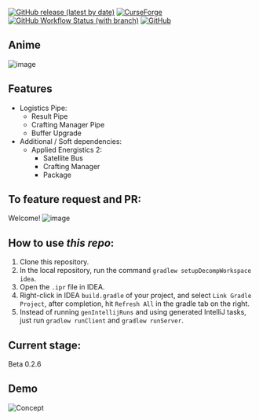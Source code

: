 [![GitHub release (latest by date)](https://img.shields.io/github/v/release/KorewaLidesu/TestBridge?label=github%20release&logo=github&style=for-the-badge)](https://github.com/KorewaLidesu/TestBridge/releases/latest)
[![CurseForge](https://azusahideout.ml/curse-badge/testbridge)](https://www.curseforge.com/minecraft/mc-mods/testbridge/files)
[![GitHub Workflow Status (with branch)](https://img.shields.io/github/actions/workflow/status/KorewaLidesu/TestBridge/main_build.yml?label=test%20build&logo=github&style=for-the-badge)](https://github.com/KorewaLidesu/TestBridge/actions/workflows/main_build.yml)
[![GitHub](https://img.shields.io/github/license/KorewaLidesu/TestBridge?style=for-the-badge)](https://github.com/KorewaLidesu/TestBridge/blob/master/LICENSE)
## Anime
![image](https://user-images.githubusercontent.com/24401452/207646011-61a84639-8123-4bba-809b-20b69b7ae007.png)
## Features
- Logistics Pipe:
  + Result Pipe
  + Crafting Manager Pipe
  + Buffer Upgrade
- Additional / Soft dependencies:  
  + Applied Energistics 2:
    + Satellite Bus
    + Crafting Manager
    + Package

[//]: # (  + Refined Storage:  WIP  )

## To feature request and PR: 
Welcome!
![image](https://cdn.discordapp.com/emojis/736677289676374168.gif?size=96&quality=lossless)

## How to use *this repo*:
1. Clone this repository.
2. In the local repository, run the command `gradlew setupDecompWorkspace idea`.
3. Open the `.ipr` file in IDEA.
4. Right-click in IDEA `build.gradle` of your project, and select `Link Gradle Project`, after completion, hit `Refresh All` in the gradle tab on the right.
5. Instead of running `genIntellijRuns` and using generated IntelliJ tasks, just run `gradlew runClient` and `gradlew runServer`.

## Current stage:
Beta 0.2.6

## Demo
![Concept](/Stuff/concept.gif)
